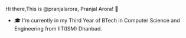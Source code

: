Hi there,This is @pranjalarora, Pranjal Arora! 👋

- 🎓 I'm currently in my Third Year of BTech in Computer Science and Engineering from IIT(ISM) Dhanbad.
